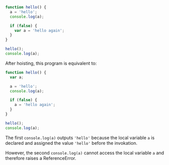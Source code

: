 ```js
function hello() {
  a = 'hello';
  console.log(a);

  if (false) {
    var a = 'hello again';
  }
}

hello();
console.log(a);
```

After hoisting, this program is equivalent to:

```js
function hello() {
  var a;

  a = 'hello';
  console.log(a);

  if (false) {
    a = 'hello again';
  }
}

hello();
console.log(a);
```

The first `console.log(a)` outputs `'hello'` because the local variable `a` is declared and assigned the value `'hello'` before the invokation.

However, the second `console.log(a)` cannot access the local variable `a` and therefore raises a ReferenceError.